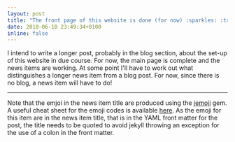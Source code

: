 ```yaml
---
layout: post
title: "The front page of this website is done (for now) :sparkles: :tada:"
date: 2018-06-10 23:49:34+0100
inline: false
---
```

I intend to write a longer post, probably in the blog section, about the set-up of this website in due course. For now, the main page is complete and the news items are working. At some point I'll have to work out what distinguishes a longer news item from a blog post. For now, since there is no blog, a news item will have to do!

***

Note that the emjoi in the news item title are produced using the [jemoji] gem. A useful cheat sheet for the emoji codes is available [here][emojicheat]. As the emoji for this item are in the news item title, that is in the YAML front matter for the post, the title needs to be quoted to avoid jekyll throwing an exception for the use of a colon in the front matter.

[jemoji]:https://github.com/jekyll/jemoji
[emojicheat]:https://www.webpagefx.com/tools/emoji-cheat-sheet/
